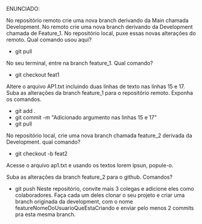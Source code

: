 ENUNCIADO:

No repositório remoto crie uma nova branch derivando da Main chamada Development.
No remoto crie uma nova branch derivando da Development chamada de Feature_1.
No repositório local, puxe essas novas alterações do remoto. Qual comando usou aqui?
- git pull

No seu terminal, entre na branch feature_1. Qual comando?
- git checkout feat1

Altere o arquivo AP1.txt incluindo duas linhas de texto nas linhas 15 e 17.
Suba as alterações da branch feature_1 para o repositório remoto. Exponha os comandos.
- git add .
- git commit -m "Adicionado argumento nas linhas 15 e 17"
- git pull

No repositório local, crie uma nova branch chamada feature_2 derivada da Development. qual comando?
- git checkout -b feat2

Acesse o arquivo ap1.txt e usando os textos lorem ipsun, popule-o.

Suba as alterações da branch feature_2 para o github. Comandos?
- git push
Neste repositório, convite mais 3 colegas e adicione eles como colaboradores.
Faça cada um deles clonar o seu projeto e criar uma branch originada da development, com o nome featureNomeDoUsuarioQueEstaCriando e enviar pelo menos 2 commits pra esta mesma branch.